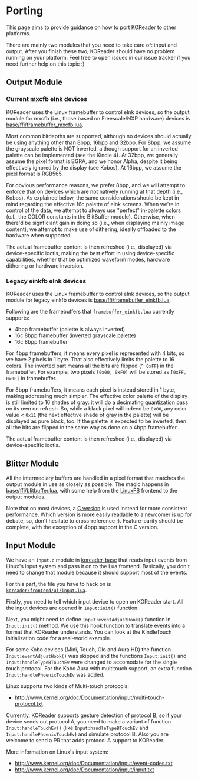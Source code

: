 # Porting

This page aims to provide guidance on how to port KOReader to other platforms.

There are mainly two modules that you need to take care of: input and output.
After you finish these two, KOReader should have no problem running on your
platform. Feel free to open issues in our issue tracker if you need further help on this topic :)


## Output Module

### Current mxcfb eInk devices

KOReader uses the Linux framebuffer to control eInk devices, so the output module for mxcfb (i.e., those based on Freescale/NXP hardware) devices is
[base/ffi/framebuffer_mxcfb.lua](https://github.com/koreader/koreader-base/blob/master/ffi/framebuffer_mxcfb.lua).

Most common bitdepths are supported, although no devices should actually be using anything other than 8bpp, 16bpp and 32bpp.
For 8bpp, we assume the grayscale palette is NOT inverted, although support for an inverted palette can be implemented (see the Kindle 4).
At 32bpp, we generally assume the pixel format is BGRA, and we honor Alpha, despite it being effectively ignored by the display (see Kobos).
At 16bpp, we assume the pixel format is RGB565.

For obvious performance reasons, we prefer 8bpp, and we will attempt to enforce that on devices which are not natively running at that depth (i.e., Kobos).
As explained below, the same considerations should be kept in mind regarding the effective 16c palette of eInk screens.
When we're in control of the data, we attempt to always use "perfect" in-palette colors (c.f., the COLOR constants in the BlitBuffer module).
Otherwise, when there'd be signficiant gain in doing so (i.e., when displaying mainly image content), we attempt to make use of dithering,
ideally offloaded to the hardware when supported.

The actual framebuffer content is then refreshed (i.e., displayed) via device-specific ioctls, making the best effort in using device-specific capabilities,
whether that be optimized waveform modes, hardware dithering or hardware inversion.

### Legacy einkfb eInk devices

KOReader uses the Linux framebuffer to control eInk devices, so the output module for legacy einkfb devices is
[base/ffi/framebuffer_einkfb.lua](https://github.com/koreader/koreader-base/blob/master/ffi/framebuffer_einkfb.lua).

Following are the framebuffers that `framebuffer_einkfb.lua` currently supports:

  * 4bpp framebuffer (palette is always inverted)
  * 16c 8bpp framebuffer (inverted grayscale palette)
  * 16c 8bpp framebuffer

For 4bpp framebuffers, it means every pixel is represented with 4 bits, so we
have 2 pixels in 1 byte. That also effectively limits the palette to 16 colors.
The inverted part means all the bits are flipped (`^ 0xFF`) in the framebuffer.
For example, two pixels `[0x00, 0xF0]` will be stored as `[0xFF, 0x0F]` in framebuffer.

For 8bpp framebuffers, it means each pixel is instead stored in 1 byte, making addressing much simpler.
The effective color palette of the display is still limited to 16 shades of gray:
it will do a decimating quantization pass on its own on refresh.
So, while a black pixel will indeed be `0x00`, any color value < `0x11`
(the next effective shade of gray in the palette) will be displayed as pure black, too.
If the palette is expected to be inverted, then all the bits are
flipped in the same way as done on a 4bpp framebuffer.

The actual framebuffer content is then refreshed (i.e., displayed) via device-specific ioctls.

## Blitter Module

All the intermediary buffers are handled in a pixel format that matches the output module in use as closely as possible.
The magic happens in [base/ffi/blitbuffer.lua](https://github.com/koreader/koreader-base/blob/master/ffi/blitbuffer.lua),
with some help from the [LinuxFB](https://github.com/koreader/koreader-base/blob/master/ffi/framebuffer_linux.lua) frontend to the output modules.

Note that on most devices, a [C version](https://github.com/koreader/koreader-base/blob/master/blitbuffer.c) is used instead for more consistent performance.
Which version is more easily readable to a newcomer is up for debate, so, don't hesitate to cross-reference ;).
Feature-parity should be complete, with the exception of 4bpp support in the C version.

## Input Module

We have an `input.c` module in [koreader-base][kb-framework] that reads input
events from Linux's input system and pass it on to the Lua frontend.
Basically, you don't need to change that module because it should support most of the events.

For this part, the file you have to hack on is [`koreader/frontend/ui/input.lua`](https://github.com/koreader/koreader/blob/master/frontend/ui/input.lua).

Firstly, you need to tell which input device to open on KOReader start. All the
input devices are opened in `Input:init()` function.

Next, you might need to define `Input:eventAdjustHook()` function in
`Input:init()` method. We use this hook function to translate events into a
format that KOReader understands. You can look at the KindleTouch initialization code for a real-world example.

For some Kobo devices (Mini, Touch, Glo and Aura HD) the function `Input:eventAdjustHook()` was skipped and the functions `Input:init()` and `Input:handleTypeBTouchEv` were changed to accomodate for the single touch protocol.
For the Kobo Aura with multitouch support, an extra function `Input:handlePhoenixTouchEv` was added.

Linux supports two kinds of Multi-touch protocols:

 * <http://www.kernel.org/doc/Documentation/input/multi-touch-protocol.txt>

Currently, KOReader supports gesture detection of protocol B, so if your device sends out
protocol A, you need to make a variant of function `Input:handleTouchEv()` (like `Input:handleTypeBTouchEv` and `Input:handlePhoenixTouchEv`) and simulate protocol B.
Also you are welcome to send a PR that adds protocol A support to KOReader.

More information on Linux's input system:

 * <http://www.kernel.org/doc/Documentation/input/event-codes.txt>
 * <http://www.kernel.org/doc/Documentation/input/input.txt>

[kb-framework]:https://github.com/koreader/koreader-base
